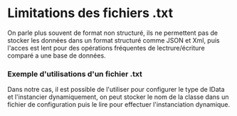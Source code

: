 <h1>Limitations des fichiers .txt</h1>

<p>
On parle plus souvent de format non structuré, ils ne permettent pas de stocker les données dans un format structuré comme JSON et Xml,
puis l'acces est lent pour des opérations fréquentes de lectrure/écriture comparé a une base de données.

</p>


<h3> Exemple d'utilisations d'un fichier .txt</h3>
<p>
Dans notre cas, il est possible de l'utiliser pour configurer le type de IData et l'instancier dynamiquement,
on peut stocker le nom de la classe dans un fichier de configuration puis le lire pour effectuer l'instanciation dynamique. 
</p>

